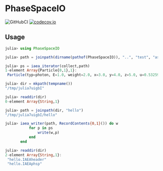 # PhaseSpaceIO

![GitHubCI](https://github.com/jw3126/PhaseSpaceIO.jl/workflows/CI/badge.svg)
[![codecov.io](https://codecov.io/github/jw3126/PhaseSpaceIO.jl/coverage.svg?branch=master)](http://codecov.io/github/jw3126/PhaseSpaceIO.jl?branch=master)

## Usage

```julia
julia> using PhaseSpaceIO

julia> path = joinpath(dirname(pathof(PhaseSpaceIO)), "..", "test", "assets","some_file.IAEAphsp");

julia> ps = iaea_iterator(collect,path)
1-element Array{Particle{0,1},1}:
 Particle(typ=photon, E=1.0, weight=2.0, x=3.0, y=4.0, z=5.0, u=0.53259337, v=0.3302265, w=-0.7792912, new_history=true, extra_floats=(), extra_ints=(13,))

julia> dir = mkpath(tempname())
"/tmp/julia7uigbI"

julia> readdir(dir)
0-element Array{String,1}

julia> path = joinpath(dir, "hello")
"/tmp/julia7uigbI/hello"

julia> iaea_writer(path, RecordContents{0,1}()) do w
           for p in ps
               write(w,p)
           end
       end

julia> readdir(dir)
2-element Array{String,1}:
 "hello.IAEAheader"
 "hello.IAEAphsp"
```
